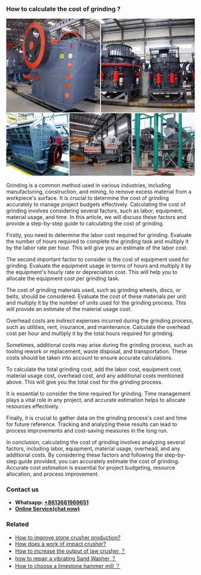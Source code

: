 <h3>How to calculate the cost of grinding ?</h3><img src='1701745113.jpg' alt=''><p>Grinding is a common method used in various industries, including manufacturing, construction, and mining, to remove excess material from a workpiece's surface. It is crucial to determine the cost of grinding accurately to manage project budgets effectively. Calculating the cost of grinding involves considering several factors, such as labor, equipment, material usage, and time. In this article, we will discuss these factors and provide a step-by-step guide to calculating the cost of grinding.</p><p>Firstly, you need to determine the labor cost required for grinding. Evaluate the number of hours required to complete the grinding task and multiply it by the labor rate per hour. This will give you an estimate of the labor cost.</p><p>The second important factor to consider is the cost of equipment used for grinding. Evaluate the equipment usage in terms of hours and multiply it by the equipment's hourly rate or depreciation cost. This will help you to allocate the equipment cost per grinding task.</p><p>The cost of grinding materials used, such as grinding wheels, discs, or belts, should be considered. Evaluate the cost of these materials per unit and multiply it by the number of units used for the grinding process. This will provide an estimate of the material usage cost.</p><p>Overhead costs are indirect expenses incurred during the grinding process, such as utilities, rent, insurance, and maintenance. Calculate the overhead cost per hour and multiply it by the total hours required for grinding.</p><p>Sometimes, additional costs may arise during the grinding process, such as tooling rework or replacement, waste disposal, and transportation. These costs should be taken into account to ensure accurate calculations.</p><p>To calculate the total grinding cost, add the labor cost, equipment cost, material usage cost, overhead cost, and any additional costs mentioned above. This will give you the total cost for the grinding process.</p><p>It is essential to consider the time required for grinding. Time management plays a vital role in any project, and accurate estimation helps to allocate resources effectively.</p><p>Finally, it is crucial to gather data on the grinding process's cost and time for future reference. Tracking and analyzing these results can lead to process improvements and cost-saving measures in the long run.</p><p>In conclusion, calculating the cost of grinding involves analyzing several factors, including labor, equipment, material usage, overhead, and any additional costs. By considering these factors and following the step-by-step guide provided, you can accurately estimate the cost of grinding. Accurate cost estimation is essential for project budgeting, resource allocation, and process improvement.</p><h3>Contact us</h3><ul><li><strong>Whatsapp:&nbsp;<a href="https://wa.me/8613661969651">+8613661969651</a></strong></li><li><a href="https://swt.shibang-china.com/?git&amp;zhl&amp;How to calculate the cost of grinding "><strong>Online Service(chat now)</strong></a></li></ul><h3>Related</h3><ul><li><a href='How to improve stone crusher production.md'>How to improve stone crusher production?</a></li><li><a href='How does a work of impact crusher.md'>How does a work of impact crusher?</a></li><li><a href='How to increase the output of jaw crusher ？.md'>How to increase the output of jaw crusher ？</a></li><li><a href='how to repair a vibrating Sand Washer  ？.md'>how to repair a vibrating Sand Washer  ？</a></li><li><a href='How to choose a limestone hammer mill ？.md'>How to choose a limestone hammer mill ？</a></li></ul>